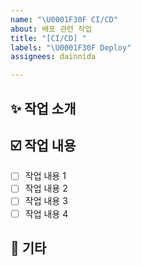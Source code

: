 ```yaml
---
name: "\U0001F30F CI/CD"
about: 배포 관련 작업
title: "[CI/CD] "
labels: "\U0001F30F Deploy"
assignees: dainnida

---
```


## ✨ 작업 소개
<!-- 해당 작업에 대한 설명을 작성해 주세요. -->

## ☑️ 작업 내용 
<!-- 어떤 내용들을 구현해야 하는지 설명해 주세요. -->
- [ ] 작업 내용 1
- [ ] 작업 내용 2
- [ ] 작업 내용 3
- [ ] 작업 내용 4

## 🎸 기타
<!-- 추가로 작성할 사항이 있다면 기입해 주세요. -->
